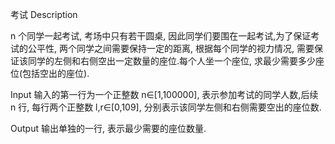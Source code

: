 考试
Description

n 个同学一起考试, 考场中只有若干圆桌, 因此同学们要围在一起考试,为了保证考试的公平性, 两个同学之间需要保持一定的距离, 根据每个同学的视力情况, 需要保证该同学的左侧和右侧空出一定数量的座位.每个人坐一个座位, 求最少需要多少座位(包括空出的座位).

Input
输入的第一行为一个正整数 n∈[1,100000], 表示参加考试的同学人数,后续 n 行, 每行两个正整数 l,r∈[0,109], 分别表示该同学左侧和右侧需要空出的座位数.

Output
输出单独的一行, 表示最少需要的座位数量.